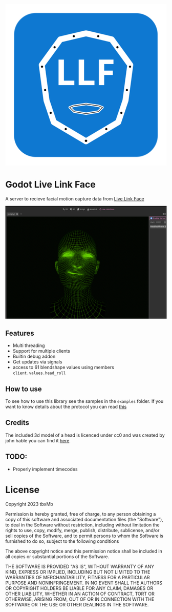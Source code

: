 ![icon](doc/icon.png)

# Godot Live Link Face
A server to recieve facial motion capture data from [Live Link Face](https://apps.apple.com/us/app/live-link-face/id1495370836)

![Screenshot of Debug Addon](doc/screenshot.png)

## Features
* Multi threading
* Support for multiple clients
* Builtin debug addon
* Get updates via signals
* access to 61 blendshape values using members `client.values.head_roll`

## How to use
To see how to use this library see the samples in the `examples` folder.
If you want to know details about the protocol you can read [this](doc/proto.md)

## Credits
The included 3d model of a head is licenced under cc0 and was created by john hable you can find it [here](http://filmicworlds.com/blog/solving-face-scans-for-arkit/)

## TODO:
* Properly implement timecodes

# License
Copyright 2023 tbxMb

Permission is hereby granted, free of charge, to any person obtaining a copy of this software 
and associated documentation files (the "Software"), to deal in the Software without restriction, 
including without limitation the rights to use, copy, modify, merge, publish, distribute, 
sublicense, and/or sell copies of the Software, and to permit persons to whom the Software is 
furnished to do so, subject to the following conditions

The above copyright notice and this permission notice shall be included in all copies or 
substantial portions of the Software.

THE SOFTWARE IS PROVIDED "AS IS", WITHOUT WARRANTY OF ANY KIND, EXPRESS OR IMPLIED, INCLUDING 
BUT NOT LIMITED TO THE WARRANTIES OF MERCHANTABILITY, FITNESS FOR A PARTICULAR PURPOSE AND 
NONINFRINGEMENT. IN NO EVENT SHALL THE AUTHORS OR COPYRIGHT HOLDERS BE LIABLE FOR ANY CLAIM, 
DAMAGES OR OTHER LIABILITY, WHETHER IN AN ACTION OF CONTRACT, TORT OR OTHERWISE, ARISING FROM, 
OUT OF OR IN CONNECTION WITH THE SOFTWARE OR THE USE OR OTHER DEALINGS IN THE SOFTWARE.
